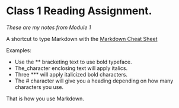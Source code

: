 # Class 1 Reading Assignment.

*These are my notes from Module 1*

A shortcut to type Markdown with the [Markdown Cheat Sheet](https://docs.github.com/en/get-started/writing-on-github/getting-started-with-writing-and-formatting-on-github/basic-writing-and-formatting-syntax)

Examples:
* Use the ** bracketing text to use bold typeface.
* The_character enclosing text will apply italics.
* Three *** will apply italicized bold characters.
* The # character will give you a heading depending on how many characters you use.

That is how you use Markdown.
